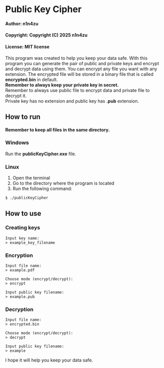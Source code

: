 # Public Key Cipher
#### Author: n1n4zu
#### Copyright: Copyright (C) 2025 n1n4zu
#### License: MIT license
This program was created to help you keep your data safe. With this program you can 
generate the pair of public and private keys and encrypt and decrypt data using them.
You can encrypt any file you want with any extension. The encrypted file will be stored
in a binary file that is called **encrypted.bin** in default.</br>
**Remember to always keep your private key in secret.**</br>
Remember to always use public file to encrypt data and private file to decrypt it.</br>
Private key has no extension and public key has **.pub** extension.
## How to run
#### Remember to keep all files in the same directory.
### Windows
Run the **publicKeyCipher.exe** file.
### Linux
1. Open the terminal
2. Go to the directory where the program is located
3. Run the following command:
```commandline
$ ./publicKeyCipher
```
## How to use
### Creating keys
```commandline
Input key name:
> example_key_filename
```
### Encryption
```commandline
Input file name:
> example.pdf

Choose mode (encrypt/decrypt):
> encrypt

Input public key filename:
> example.pub
```
### Decryption
```commandline
Input file name:
> encrypted.bin

Choose mode (encrypt/decrypt):
> decrypt

Input public key filename:
> example
```
I hope it will help you keep your data safe.